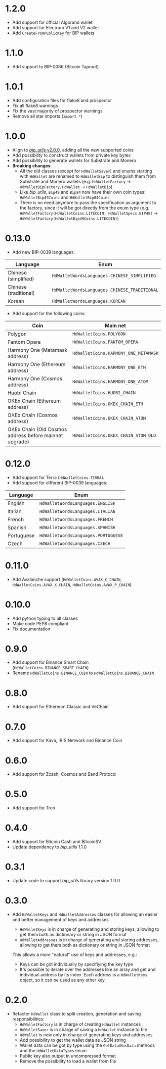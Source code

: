 # 1.2.0

- Add support for official Algorand wallet
- Add support for Electrum V1 and V2 wallet
- Add `CreateFromPublicKey` for BIP wallets

# 1.1.0

- Add support to BIP-0086 (Bitcoin Taproot)

# 1.0.1

- Add configuration files for flake8 and prospector
- Fix all flake8 warnings
- Fix the vast majority of prospector warnings
- Remove all star imports (`import *`)

# 1.0.0

- Align to [*bip_utils* v2.0.0](https://github.com/ebellocchia/bip_utils/releases/tag/v2.0.0), adding all the new supported coins
- Add possibility to construct wallets from private key bytes
- Add possibility to generate wallets for Substrate and Monero
- **Breaking changes**:
  - All the old classes (except for `HdWalletSaver`) and enums starting with `HdWallet` are renamed to `HdWalletBip` to distinguish them from Substrate and Monero wallets (e.g. `HdWalletFactory` -> `HdWalletBipFactory`, `HdWallet` -> `HdWalletBip`)
  - Like *bip_utils*, `Bip49` and `Bip84` now have their own coin types: `HdWalletBip49Coins` and `HdWalletBip84Coins`
  - There is no need anymore to pass the specification as argument to the factory, since it will be got directly from the enum type (e.g. `HdWalletFactory(HdWalletCoins.LITECOIN, HdWalletSpecs.BIP49)` -> `HdWalletFactory(HdWalletBip49Coins.LITECOIN)`)

# 0.13.0

- Add new BIP-0039 languages:

|Language|Enum|
|---|---|
|Chinese (simplified)|`HdWalletWordsLanguages.CHINESE_SIMPLIFIED`|
|Chinese (traditional)|`HdWalletWordsLanguages.CHINESE_TRADITIONAL`|
|Korean|`HdWalletWordsLanguages.KOREAN`|

- Add support for the following coins:

|Coin|Main net|
|---|---|
|Polygon|`HdWalletCoins.POLYGON`|
|Fantom Opera|`HdWalletCoins.FANTOM_OPERA`|
|Harmony One (Metamask address)|`HdWalletCoins.HARMONY_ONE_METAMASK`|
|Harmony One (Ethereum address)|`HdWalletCoins.HARMONY_ONE_ETH`|
|Harmony One (Cosmos address)|`HdWalletCoins.HARMONY_ONE_ATOM`|
|Huobi Chain|`HdWalletCoins.HUOBI_CHAIN`|
|OKEx Chain (Ethereum address)|`HdWalletCoins.OKEX_CHAIN_ETH`|
|OKEx Chain (Cosmos address)|`HdWalletCoins.OKEX_CHAIN_ATOM`|
|OKEx Chain (Old Cosmos address before mainnet upgrade)|`HdWalletCoins.OKEX_CHAIN_ATOM_OLD`|


# 0.12.0

- Add support for Terra (`HdWalletCoins.TERRA`).
- Add support for different BIP-0039 languages:

|Language|Enum|
|---|---|
|English|`HdWalletWordsLanguages.ENGLISH`|
|Italian|`HdWalletWordsLanguages.ITALIAN`|
|French|`HdWalletWordsLanguages.FRENCH`|
|Spanish|`HdWalletWordsLanguages.SPANISH`|
|Portuguese|`HdWalletWordsLanguages.PORTUGUESE`|
|Czech|`HdWalletWordsLanguages.CZECH`|

# 0.11.0

- Add Avalanche support (`HdWalletCoins.AVAX_C_CHAIN`, `HdWalletCoins.AVAX_X_CHAIN`, `HdWalletCoins.AVAX_P_CHAIN`)

# 0.10.0

- Add python typing to all classes
- Make code PEP8 compliant
- Fix documentation

# 0.9.0

- Add support for Binance Smart Chain (`HdWalletCoins.BINANCE_SMART_CHAIN`)
- Rename `HdWalletCoins.BINANCE_COIN` to `HdWalletCoins.BINANCE_CHAIN`

# 0.8.0

- Add support for Ethereum Classic and VeChain

# 0.7.0

- Add support for Kava, IRIS Network and Binance Coin

# 0.6.0

- Add support for Zcash, Cosmos and Band Protocol

# 0.5.0

- Add support for Tron

# 0.4.0

- Add support for Bitcoin Cash and BitcoinSV
- Update dependency to *bip_utils* 1.1.0

# 0.3.1

- Update code to support *bip_utils* library version 1.0.0

# 0.3.0

- Add `HdWalletKeys` and `HdWalletAddresses` classes for allowing an easier and better management of keys and addresses
  - `HdWalletKeys` is in charge of generating and storing keys, allowing to get them both as dictionary or string in JSON format
  - `HdWalletAddresses` is in charge of generating and storing addresses, allowing to get them both as dictionary or string in JSON format

  This allows a more "natural" use of keys and addresses, e.g.:
  - Keys can be got individually by specifiying the key type
  - It's possible to iterate over the addresses like an array and get and individual address by its index. Each address is a `HdWalletKeys` object, so it can be used as any other key.


# 0.2.0

- Refactor `HdWallet` class to split creation, generation and saving responsibilities:
  - `HdWalletFactory` is in charge of creating `HdWallet` instances
  - `HdWalletSaver` is in charge of saving a `HdWallet` instance to file
  - `HdWallet` is now only in charge of generating keys and addresses
  - Add possibility to get the wallet data as JSON string
  - Wallet data can be got by type using the `GetData`/`HasData` methods and the `HdWalletDataTypes` enum
  - Public key also output in uncompressed format
  - Remove the possibility to load a wallet from file
